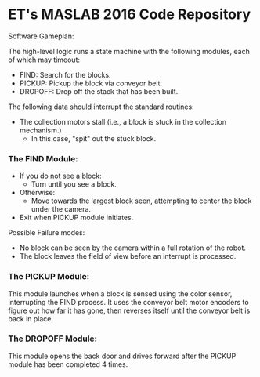 ET's MASLAB 2016 Code Repository
================================

Software Gameplan:

The high-level logic runs a state machine with the following modules, each of which may timeout:

- FIND: Search for the blocks.
- PICKUP: Pickup the block via conveyor belt.
- DROPOFF: Drop off the stack that has been built.

The following data should interrupt the standard routines:

- The collection motors stall (i.e., a block is stuck in the collection mechanism.)
  - In this case, "spit" out the stuck block.

### The FIND Module:

- If you do not see a block:
  - Turn until you see a block.
- Otherwise:
  - Move towards the largest block seen, attempting to center the block under the camera.
- Exit when PICKUP module initiates.

Possible Failure modes:

- No block can be seen by the camera within a full rotation of the robot.
- The block leaves the field of view before an interrupt is processed.

### The PICKUP Module:

This module launches when a block is sensed using the color sensor, interrupting the FIND process. It uses the conveyor belt motor encoders to figure out how far it has gone, then reverses itself until the conveyor belt is back in place.

### The DROPOFF Module:

This module opens the back door and drives forward after the PICKUP module has been completed 4 times.